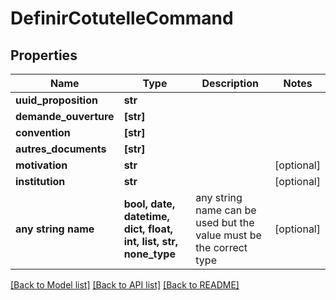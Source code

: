 # DefinirCotutelleCommand


## Properties
Name | Type | Description | Notes
------------ | ------------- | ------------- | -------------
**uuid_proposition** | **str** |  | 
**demande_ouverture** | **[str]** |  | 
**convention** | **[str]** |  | 
**autres_documents** | **[str]** |  | 
**motivation** | **str** |  | [optional] 
**institution** | **str** |  | [optional] 
**any string name** | **bool, date, datetime, dict, float, int, list, str, none_type** | any string name can be used but the value must be the correct type | [optional]

[[Back to Model list]](../README.md#documentation-for-models) [[Back to API list]](../README.md#documentation-for-api-endpoints) [[Back to README]](../README.md)


